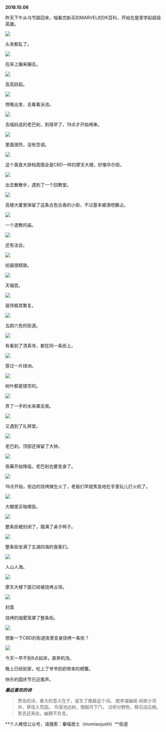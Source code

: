 
          
            
**2018.10.06**

昨天下午从乌节路回来，喵看完新买的MARVEL的DK百科，开始在屋里学起超级英雄。




![](//upload-images.jianshu.io/upload_images/51001-c3c24298e6cafa95.jpg)




头发都乱了。




![](//upload-images.jianshu.io/upload_images/51001-71ad5bf49f6ff093.jpg)




在床上蹦来蹦去。




![](//upload-images.jianshu.io/upload_images/51001-9d741632c2ad904c.jpg)




高高跃起。




![](//upload-images.jianshu.io/upload_images/51001-2e6e398269d85689.jpg)




傍晚出发，去看看泳池。




![](//upload-images.jianshu.io/upload_images/51001-70c0cc2d805b602d.jpg)




去喵妈选的老巴刹，到得早了，19点才开始烤串。




![](//upload-images.jianshu.io/upload_images/51001-6ad1b479948f6080.jpg)




里面很热，没有空调。




![](//upload-images.jianshu.io/upload_images/51001-1d39bdd50c5bb3ff.jpg)




这个美食大排档周围全是CBD一样的摩天大楼，好像华尔街。




![](//upload-images.jianshu.io/upload_images/51001-2051e2f4c2d38cf1.jpg)




出去散散步，遇到了一个回教堂。




![](//upload-images.jianshu.io/upload_images/51001-b17625e96a99e3fc.jpg)




高楼大厦里保留了这条古色古香的小街，不过基本被酒吧霸占。




![](//upload-images.jianshu.io/upload_images/51001-a4e2e7ac1ffa6ff9.jpg)




一个道教的庙。




![](//upload-images.jianshu.io/upload_images/51001-7105fcd5a8fc841e.jpg)




还有法会。




![](//upload-images.jianshu.io/upload_images/51001-aa0615f10ec0a90a.jpg)




绘画很精致。




![](//upload-images.jianshu.io/upload_images/51001-3eb4413f2f917475.jpg)




天福宫。




![](//upload-images.jianshu.io/upload_images/51001-b7fe88771f45978c.jpg)




装饰极其繁复。




![](//upload-images.jianshu.io/upload_images/51001-9cb9d19f0f80f905.jpg)




五颜六色的街道。




![](//upload-images.jianshu.io/upload_images/51001-29175969607b7840.jpg)




有看到了清真寺，都在同一条街上。




![](//upload-images.jianshu.io/upload_images/51001-656bcbaa2f071475.jpg)




穿过一片绿洲。




![](//upload-images.jianshu.io/upload_images/51001-b43ddf399db184aa.jpg)




树叶都是镂空的。




![](//upload-images.jianshu.io/upload_images/51001-8ad0a17374e67fd0.jpg)




弄了一手的水来袭击我。




![](//upload-images.jianshu.io/upload_images/51001-debf8ff767aa8aad.jpg)




又遇到了礼拜堂。




![](//upload-images.jianshu.io/upload_images/51001-8e82b5bdd996b362.jpg)




老巴刹，顶部还保留了大钟。




![](//upload-images.jianshu.io/upload_images/51001-b3092a15a21d11e4.jpg)




夜幕开始降临，老巴刹也要变身了。




![](//upload-images.jianshu.io/upload_images/51001-931fa9e1d4cffca4.jpg)




19点开始，街边的烧烤摊生火了，老板们早就焦急地在手里玩儿打火机了。




![](//upload-images.jianshu.io/upload_images/51001-179004d7ef017a59.jpg)




大棚里买咖喱饭。




![](//upload-images.jianshu.io/upload_images/51001-06c6ad93c3f9b164.jpg)




整条街被封闭了，摆满了桌子椅子。




![](//upload-images.jianshu.io/upload_images/51001-8e2bb4aa6031d0b1.jpg)




整条街坐满了五湖四海的食客们。




![](//upload-images.jianshu.io/upload_images/51001-34f98d898df65308.jpg)




人山人海。




![](//upload-images.jianshu.io/upload_images/51001-a66ebc4e5f2738fd.jpg)




摩天大楼下面已经被烧烤占领。




![](//upload-images.jianshu.io/upload_images/51001-d56320968e73f87c.jpg)

封面


烧烤的烟雾笼罩了整条街。




![](//upload-images.jianshu.io/upload_images/51001-6545654edd76f136.jpg)




想象一下CBD的街道夜里变身烧烤一条街？




![](//upload-images.jianshu.io/upload_images/51001-e17b66cc684a4aeb.jpg)




今天一早不到6点起床，直奔机场。

晚上已经到家，吃上了爷爷奶奶带来的螃蟹。

快乐的国庆节已近尾声。


***最近喜欢的诗***
>贾岛的诗，重大的意义在于，诞生了推敲这个词。
题李凝幽居
闲居少邻并，草径入荒园。
鸟宿池边树，僧敲月下门。
过桥分野色，移石动云根。
暂去还来此，幽期不负言。




**个人微信公众号，请搜索：摹喵居士（momiaojushi）**街道

          
        